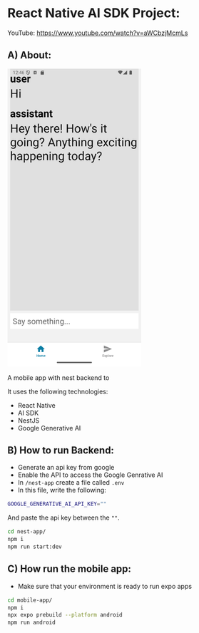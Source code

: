 # React Native AI SDK Project:

YouTube: https://www.youtube.com/watch?v=aWCbzjMcmLs

## A) About:

<img src="./media/Screenshot_1.png" width=300/>

A mobile app with nest backend to

It uses the following technologies:

- React Native
- AI SDK
- NestJS
- Google Generative AI

## B) How to run Backend:

- Generate an api key from google
- Enable the API to access the Google Genrative AI
- In `/nest-app` create a file called `.env`
- In this file, write the following:

```bash
GOOGLE_GENERATIVE_AI_API_KEY=""
```

And paste the api key between the `""`.

```bash
cd nest-app/
npm i
npm run start:dev
```

## C) How run the mobile app:

- Make sure that your environment is ready to run expo apps

```bash
cd mobile-app/
npm i
npx expo prebuild --platform android
npm run android
```
